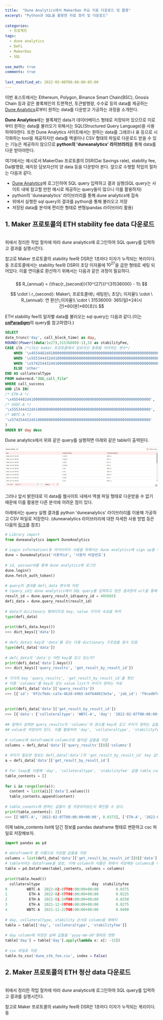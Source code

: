 ```yaml
---
title:  "Dune Analytics에서 MakerDao 주요 지표 다운로드 및 활용"
excerpt: "Python과 SQL을 활용한 자료 정리 및 다운로드"

categories:
  - 프로젝트
tags:
  - dune analytics
  - DeFi
  - MakerDao
  - SQL

use_math: true
comments: true

last_modified_at: 2022-03-08T08:06:00-05:00
---
```


이번 포스트에서는 Ethereum, Polygon, Binance Smart Chain(BSC), Gnosis Chain 등과 같은 블록체인의 트랜잭션, 토큰발행량, 수수료 등의 data를 제공하는 [Dune Analytics](https://dune.xyz/home)로부터 원하는 data를 다운받고 가공하는 과정을 소개한다.  

**Dune Analytics**에는 블록체인 data가 데이터베이스 형태로 저장되어 있으므로 이로부터 원하는 data를 불러오기 위해서는 SQL(Structured Query Language)을 사용하여야한다. 또한 Dune Analytics 사이트에서는 원하는 data를 그래프나 표 등으로 시각화하는 tool을 제공하지만 data를 엑셀이나 CSV 형태의 파일로 다운로드 받을 수 있는 기능은 제공하지 않으므로 **python의 'duneanalytics' 라이브러리**를 통해 data를 다운 받아야한다.  

여기에서는 예시로서 MakerDao 프로토콜의 DSR(Dai Savings rate), stability fee, Dai발행량, 예치된 담보자산의 양 data 등을 다운받아 본다. 앞으로 수행할 작업의 절차는 다음과 같다.
-  [Dune Analytics](https://dune.xyz/home)에 로그인하여 SQL query 입력하고 결과 실행(SQL query는 사이트 내에 참고할 만한 예시로 제공하는 query들이 많으니 이를 활용하자)
- python의 'duneanalytics' 라이브러리를 통해 dune analytics에 접속
- 위에서 실행한 sql query의 결과를 python을 통해 불러오고 저장
- 저장된 data를 분석에 편리한 형태로 변형(pandas 라이브러리 활용)

## 1. Maker 프로토콜의 ETH stability fee data 다운로드     

<br>
위에서 정리한 작업 절차에 따라 dune analytics에 로그인하여 SQL query를 입력하고 결과를 실행시킨다.  

참고로 Maker 프로토콜의 stability fee와 DSR은 1초마다 이자가 누적되는 복리이다. 동 프로토콜에서는 stability fee와 DSR이 초당 이자율에 $10^{27}$을 곱한 형태로 세팅 되어있다. 이를 연이율로 환산하기 위해서는 다음과 같은 과정이 필요하다.  
<br>
$$
 R_{annual} = (\frac{r_{second}}{10^{27}})^{31536000} - 1\\
$$

$$
\cdot \ r_{second}: Maker\; 프로토콜에\;  세팅된\;  초당\;  이자율\\
\cdot \ R_{annual}: 연 환산\;이자율\\
\cdot \ 31536000: 365(일)*24(시간)*60(분)*60(초)\\
$$  

ETH stability fee의 일자별 data를 불러오는 sql query는 다음과 같다.(이는 [**cnParadigm**](https://dune.xyz/queries/8543)의 query를 참고하였다.) 

```sql
SELECT 
date_trunc('day', call_block_time) as day,
ROUND((Power((data/1e27),31536000)-1),5) as stabilityFee,
CASE ilk /*ilk는 maker 프로토콜에서 담보자산 종류를 의미하는 변수*/
    WHEN '\x4554482d41000000000000000000000000000000000000000000000000000000' THEN 'ETH-A'
    WHEN '\x555344432d410000000000000000000000000000000000000000000000000000' THEN 'USDC-A'
    WHEN '\x574254432d410000000000000000000000000000000000000000000000000000' THEN 'WBTC-A'
    ELSE 'other'
END AS collateralType
FROM makermcd."JUG_call_file"
WHERE call_success
AND ilk IN(  
/* ETH-A */
'\x4554482d41000000000000000000000000000000000000000000000000000000',
/* USDC-A */
'\x555344432d410000000000000000000000000000000000000000000000000000',
/* WBTC-A */
'\x574254432d410000000000000000000000000000000000000000000000000000'
)
ORDER BY day desc
```

Dune analytics에서 위와 같은 query를 실행하면 아래와 같은 table이 출력된다.

![](https://github.com/dswcrispr/dswcrispr.github.io/blob/master/assets/images/dune/dune_table.jpg?raw=true)

그러나 앞서 밝힌대로 이 data를 웹사이트 내에서 엑셀 파일 형태로 다운받을 수 없기 때문에 이를 활용한 다른 분석에 어려운 점이 있다.  

아래에서는 query 실행 결과를 python 'duneanalytics' 라이브러리를 이용해 가공하고 CSV 파일로 저장한다. (duneanalytics 라이브러리에 대한 자세한 사용 방법 등은 다음의 [링크](https://github.com/itzmestar/duneanalytics)를 참조)      
```python
# Library import
from duneanalytics import DuneAnalytics

# Login information(동 라이브러리 사용을 위해서는 dune analytics에 sign up을 해야함)
dune = DuneAnalytics('사용자id', '사용자 비밀번호')

# id, password를 통해 dune analytics에 로그인
dune.login()
dune.fetch_auth_token()

# query의 결과를 defi_data 변수에 저장
# (query_id는 dune analytics에서 SQL query를 입력하고 얻은 결과창의 url을 통해 확인가능) 
result_id = dune.query_result_id(query_id = 405665)
defi_data = dune.query_result(result_id)

# data가 dicitonary 형태이므로 key, value 각각의 속성을 파악
type(defi_data)

print(defi_data.keys())
>>> dict_keys(['data'])

# defi_data는 key로 'data'를 갖는 다중 dictionary 구조임을 알수 있음
type(defi_data['data'])

# defi_data의 'data'는 어떤 key를 갖고 있는지?
print(defi_data['data'].keys())
>>> dict_keys(['query_results', 'get_result_by_result_id'])

# 각각의 key 'query_results', 'get_result_by_result_id'를 확인
# 이중 'columns'를 key로 갖는 value list가 우리가 원하는 자료
print(defi_data['data']['query_results'])
>>> [{'id': '0f2cfbdc-ca7a-4b28-b9b5-b4f648823e5a', 'job_id': 'f9ced8fe-75de-4174-a928-d9a7c42a87b1', 'error': None, 'runtime': 0, 'generated_at': '2022-03-09T01:03:08.128138+00:00', 'columns': ['day', 'stabilityfee', 'collateraltype'], '__typename': 'query_results'}]


print(defi_data['data']['get_result_by_result_id'])
>>> [{'data': {'collateraltype': 'WBTC-A', 'day': '2022-02-07T00:00:00+00:00', 'stabilityfee': 0.0375}, '__typename': 'get_result_template'}, {'data': {'collateraltype': 'ETH-A', 'day': '2022-02-07T00:00:00+00:00', 'stabilityfee': 0.0225}, '__typename': 'get_result_template'}

## 앞에서 살펴본 query_results의 'columns'의 원소를 key로 갖고 우리가 원하는 값들은 이들 key에 대응하는
## value로 저장되어 있다. 이를 활용하여 'day', 'collateraltype', 'stabilityfee' 값만 추려서 dataframe을 구성하면된다.

# columns에 dataframe의 column으로 들어갈 값들을 저장
columns = defi_data['data']['query_results'][0]['columns']

# 우리가 필요한 정보는 defi_data['data']의 'get_result_by_result_id' key 값의 values에 저장되어 있으므로 이를 a라는 list로 저장
a = defi_data['data']['get_result_by_result_id']

# for loop를 이용해 'day', 'collateraltype', 'stabilityfee' 값을 table_contents라는 빈 list에 저장
table_contents = []

for i in range(len(a)):
  content = list(a[i]['data'].values())
  table_contents.append(content)

# table_conents에 원하는 값들이 잘 저장되어있는지 확인할 수 있다.
print(table_contents[: 2])
>>> [['WBTC-A', '2022-02-07T00:00:00+00:00', 0.0375], ['ETH-A', '2022-02-07T00:00:00+00:00', 0.0225]]
```

이제 table_contents list에 담긴 정보를 pandas dataframe 형태로 변환하고 csc 파일로 저장해보자.

```python
import pandas as pd

# dataframe의 열 이름으로 지정할 값들을 저장
columns = list(defi_data['data']['get_result_by_result_id'][0]['data'].keys())
# table이라는 dataframe을 생성, 이때 column의 이름은 위에서 저장해둔 columns를 이용
table = pd.DataFrame(tabel_contents, columns = columns)

print(table.head())
  collateraltype                        day  stabilityfee
0         WBTC-A  2022-02-07T00:00:00+00:00        0.0375
1          ETH-A  2022-02-07T00:00:00+00:00        0.0225
2          ETH-A  2022-01-24T00:00:00+00:00        0.0250
3          ETH-A  2021-12-09T00:00:00+00:00        0.0275
4         WBTC-A  2021-11-22T00:00:00+00:00        0.0400

# day, collateraltype, stability 순서로 column을 재배치
table = table[['day', 'collateraltype', 'stabilityfee']]

# day column에 저장된 날짜 값들을 'yyyy-mm-dd'형태로 변환
table['day'] = table['day'].apply(lambda x: x[: -15])

# csv 파일로 저장
table.to_csv('dune_stb_fee.csv', index = False)
```

## 2. Maker 프로토콜의 ETH 청산 data 다운로드     

<br>
위에서 정리한 작업 절차에 따라 dune analytics에 로그인하여 SQL query를 입력하고 결과를 실행시킨다.  

참고로 Maker 프로토콜의 stability fee와 DSR은 1초마다 이자가 누적되는 복리이다. 동 